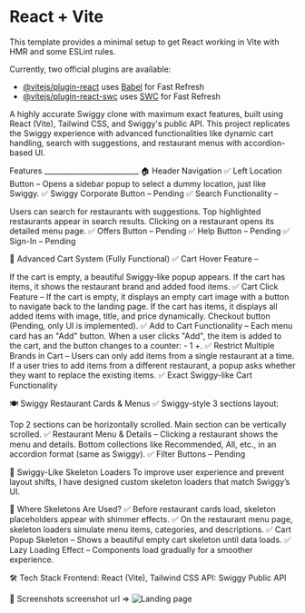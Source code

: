 # React + Vite

This template provides a minimal setup to get React working in Vite with HMR and some ESLint rules.

Currently, two official plugins are available:

- [@vitejs/plugin-react](https://github.com/vitejs/vite-plugin-react/blob/main/packages/plugin-react/README.md) uses [Babel](https://babeljs.io/) for Fast Refresh
- [@vitejs/plugin-react-swc](https://github.com/vitejs/vite-plugin-react-swc) uses [SWC](https://swc.rs/) for Fast Refresh

<!-- ======================== Key features of this app ==================== -->

A highly accurate Swiggy clone with maximum exact features, built using React (Vite),  Tailwind CSS, and Swiggy's public API. This project replicates the Swiggy experience with advanced functionalities like dynamic cart handling, search with suggestions, and restaurant menus with accordion-based UI.

Features __________________________
🏠 Header Navigation
✅ Left Location Button – Opens a sidebar popup to select a dummy location, just like Swiggy.
✅ Swiggy Corporate Button – Pending
✅ Search Functionality –

Users can search for restaurants with suggestions.
Top highlighted restaurants appear in search results.
Clicking on a restaurant opens its detailed menu page.
✅ Offers Button – Pending
✅ Help Button – Pending
✅ Sign-In – Pending


🛒 Advanced Cart System (Fully Functional)
✅ Cart Hover Feature –

If the cart is empty, a beautiful Swiggy-like popup appears.
If the cart has items, it shows the restaurant brand and added food items.
✅ Cart Click Feature –
If the cart is empty, it displays an empty cart image with a button to navigate back to the landing page.
If the cart has items, it displays all added items with image, title, and price dynamically.
Checkout button (Pending, only UI is implemented).
✅ Add to Cart Functionality –
Each menu card has an "Add" button.
When a user clicks "Add", the item is added to the cart, and the button changes to a counter: - 1 +.
✅ Restrict Multiple Brands in Cart –
Users can only add items from a single restaurant at a time.
If a user tries to add items from a different restaurant, a popup asks whether they want to replace the existing items.
✅ Exact Swiggy-like Cart Functionality


🍽️ Swiggy Restaurant Cards & Menus
✅ Swiggy-style 3 sections layout:

Top 2 sections can be horizontally scrolled.
Main section can be vertically scrolled.
✅ Restaurant Menu & Details –
Clicking a restaurant shows the menu and details.
Bottom collections like Recommended, All, etc., in an accordion format (same as Swiggy).
✅ Filter Buttons – Pending


🎨 Swiggy-Like Skeleton Loaders
To improve user experience and prevent layout shifts, I have designed custom skeleton loaders that match Swiggy’s UI.

🔹 Where Skeletons Are Used?
✅ Before restaurant cards load, skeleton placeholders appear with shimmer effects.
✅ On the restaurant menu page, skeleton loaders simulate menu items, categories, and descriptions.
✅ Cart Popup Skeleton – Shows a beautiful empty cart skeleton until data loads.
✅ Lazy Loading Effect – Components load gradually for a smoother experience.

🛠️ Tech Stack
Frontend: React (Vite), Tailwind CSS
API: Swiggy Public API

📸 Screenshots
screenshot url => ![Landing page](https://github.com/user-attachments/assets/b4d97f8e-b579-4c39-b7c0-3feeed4c7d41)